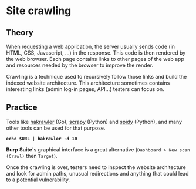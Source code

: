 # Site crawling

## Theory

When requesting a web application, the server usually sends code (in HTML, CSS, Javascript, ...) in the response. This code is then rendered by the web browser. Each page contains links to other pages of the web app and resources needed by the browser to improve the render.

Crawling is a technique used to recursively follow those links and build the indexed website architecture. This architecture sometimes contains interesting links (admin log-in pages, API...) testers can focus on.

## Practice

Tools like [hakrawler](https://github.com/hakluke/hakrawler) (Go), [scrapy](https://scrapy.org/) (Python) and [spidy](https://github.com/rivermont/spidy) (Python), and many other tools can be used for that purpose.

<pre class="language-bash"><code class="lang-bash"><strong>echo $URL | hakrawler -d 10</strong></code></pre>

**Burp Suite**'s graphical interface is a great alternative (`Dashboard > New scan (Crawl)` then `Target`).

Once the crawling is over, testers need to inspect the website architecture and look for admin paths, unusual redirections and anything that could lead to a potential vulnerability.
